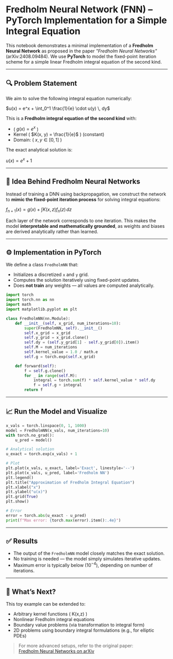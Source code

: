 # Fredholm Neural Network (FNN) – PyTorch Implementation for a Simple Integral Equation

This notebook demonstrates a minimal implementation of a **Fredholm Neural Network** as proposed in the paper *"Fredholm Neural Networks"* (arXiv:2408.09484). We use **PyTorch** to model the fixed-point iteration scheme for a simple linear Fredholm integral equation of the second kind.

---

## 🔍 Problem Statement

We aim to solve the following integral equation numerically:


$u(x) = e^x + \int_0^1 \frac{1}{e} \cdot u(y) \, dy$


This is a **Fredholm integral equation of the second kind** with:
- \( $g(x) = e^x$ \)
- Kernel \( $K(x, y) = \frac{1}{e}$ \) (constant)
- Domain: \( $x, y \in [0, 1]$ \)

The exact analytical solution is:

$u(x) = e^x + 1$

---

## 🧠 Idea Behind Fredholm Neural Networks

Instead of training a DNN using backpropagation, we construct the network to **mimic the fixed-point iteration process** for solving integral equations:

$f_{n+1}(x) = g(x) + \int K(x, z)f_n(z) \, dz$

Each layer of the network corresponds to one iteration. This makes the model **interpretable and mathematically grounded**, as weights and biases are derived analytically rather than learned.

---

## ⚙️ Implementation in PyTorch

We define a class `FredholmNN` that:
- Initializes a discretized `x` and `y` grid.
- Computes the solution iteratively using fixed-point updates.
- Does **not train** any weights — all values are computed analytically.

```python
import torch
import torch.nn as nn
import math
import matplotlib.pyplot as plt

class FredholmNN(nn.Module):
    def __init__(self, x_grid, num_iterations=10):
        super(FredholmNN, self).__init__()
        self.x_grid = x_grid
        self.y_grid = x_grid.clone()
        self.dy = (self.y_grid[1] - self.y_grid[0]).item()
        self.M = num_iterations
        self.kernel_value = 1.0 / math.e
        self.g = torch.exp(self.x_grid)

    def forward(self):
        f = self.g.clone()
        for _ in range(self.M):
            integral = torch.sum(f) * self.kernel_value * self.dy
            f = self.g + integral
        return f
```

---

## 📈 Run the Model and Visualize

```python
x_vals = torch.linspace(0, 1, 1000)
model = FredholmNN(x_vals, num_iterations=10)
with torch.no_grad():
    u_pred = model()

# Analytical solution
u_exact = torch.exp(x_vals) + 1

# Plot
plt.plot(x_vals, u_exact, label='Exact', linestyle='--')
plt.plot(x_vals, u_pred, label='Fredholm NN')
plt.legend()
plt.title("Approximation of Fredholm Integral Equation")
plt.xlabel("x")
plt.ylabel("u(x)")
plt.grid(True)
plt.show()

# Error
error = torch.abs(u_exact - u_pred)
print(f"Max error: {torch.max(error).item():.4e}")
```

---

## ✅ Results

- The output of the `FredholmNN` model closely matches the exact solution.
- No training is needed — the model simply simulates iterative updates.
- Maximum error is typically below \($10^{-4}$\), depending on number of iterations.

---

## 🧭 What’s Next?

This toy example can be extended to:
- Arbitrary kernel functions \( K(x,z) \)
- Nonlinear Fredholm integral equations
- Boundary value problems (via transformation to integral form)
- 2D problems using boundary integral formulations (e.g., for elliptic PDEs)

> For more advanced setups, refer to the original paper:  
> [Fredholm Neural Networks on arXiv](https://arxiv.org/abs/2408.09484)
